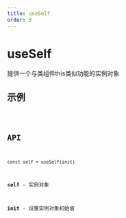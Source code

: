 ```yaml
---
title: useSelf
order: 3
---
```


# useSelf
提供一个与类组件this类似功能的实例对象

## 示例

<code src="./useSelf.demo.tsx" desc="一般用于存放需要在组件各处使用，而不需要与组件同步更新的状态，使用实例属性的好处是它不会受到闭包的影响，你可以在组件内任意位置安全的获取到最新的值" />

## API
`const self = useSelf(init)`

**self** - 实例对象

**init** - 设置实例对象初始值

